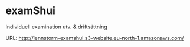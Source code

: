 # examShui
Individuell examination utv. &amp; driftsättning

URL:
http://lennstorm-examshui.s3-website.eu-north-1.amazonaws.com/
